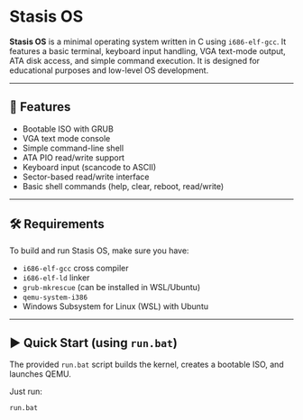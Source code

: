 # Stasis OS

**Stasis OS** is a minimal operating system written in C using `i686-elf-gcc`. 
It features a basic terminal, keyboard input handling, VGA text-mode output, ATA disk access, and simple command execution. 
It is designed for educational purposes and low-level OS development.

---

## 🚀 Features

- Bootable ISO with GRUB
- VGA text mode console
- Simple command-line shell
- ATA PIO read/write support
- Keyboard input (scancode to ASCII)
- Sector-based read/write interface
- Basic shell commands (help, clear, reboot, read/write)

---

## 🛠 Requirements

To build and run Stasis OS, make sure you have:

- `i686-elf-gcc` cross compiler  
- `i686-elf-ld` linker  
- `grub-mkrescue` (can be installed in WSL/Ubuntu)
- `qemu-system-i386`  
- Windows Subsystem for Linux (WSL) with Ubuntu  

---

## ▶️ Quick Start (using `run.bat`)

The provided `run.bat` script builds the kernel, creates a bootable ISO, and launches QEMU.

Just run:

```cmd
run.bat
```
